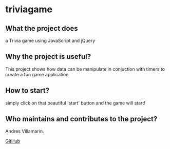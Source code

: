 # triviagame
 ## What the project does
 a Trivia game using JavaScript and jQuery
 
 ## Why the project is useful?
 This project shows how data can be manipulate in conjuction with timers to create a fun game application
 
 ## How to start?
 simply click on that beautiful 'start' button and the game will start!
 
 ## Who maintains and contributes to the project?
 Andres Villamarin.

[GitHub](http://github.com)
